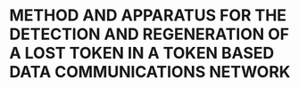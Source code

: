 # METHOD AND APPARATUS FOR THE DETECTION AND REGENERATION OF A LOST TOKEN IN A TOKEN BASED DATA COMMUNICATIONS NETWORK